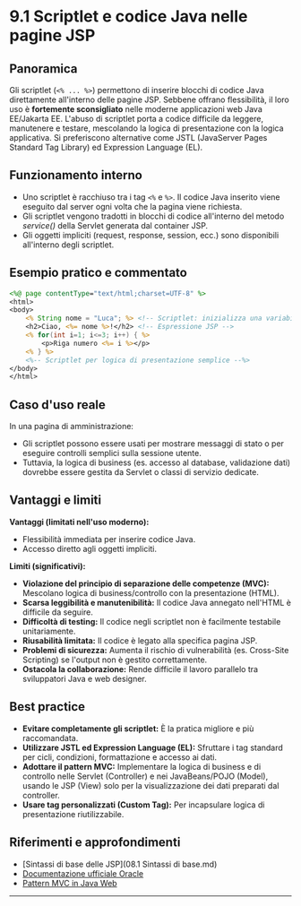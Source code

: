 # 9.1 Scriptlet e codice Java nelle pagine JSP

## Panoramica
Gli scriptlet (`<% ... %>`) permettono di inserire blocchi di codice Java direttamente all'interno delle pagine JSP. Sebbene offrano flessibilità, il loro uso è **fortemente sconsigliato** nelle moderne applicazioni web Java EE/Jakarta EE. L'abuso di scriptlet porta a codice difficile da leggere, manutenere e testare, mescolando la logica di presentazione con la logica applicativa. Si preferiscono alternative come JSTL (JavaServer Pages Standard Tag Library) ed Expression Language (EL).

## Funzionamento interno
- Uno scriptlet è racchiuso tra i tag `<%` e `%>`. Il codice Java inserito viene eseguito dal server ogni volta che la pagina viene richiesta.
- Gli scriptlet vengono tradotti in blocchi di codice all'interno del metodo _service()_ della Servlet generata dal container JSP.
- Gli oggetti impliciti (request, response, session, ecc.) sono disponibili all'interno degli scriptlet.

## Esempio pratico e commentato
```jsp
<%@ page contentType="text/html;charset=UTF-8" %>
<html>
<body>
    <% String nome = "Luca"; %> <!-- Scriptlet: inizializza una variabile -->
    <h2>Ciao, <%= nome %>!</h2> <!-- Espressione JSP -->
    <% for(int i=1; i<=3; i++) { %>
        <p>Riga numero <%= i %></p>
    <% } %>
    <%-- Scriptlet per logica di presentazione semplice --%>
</body>
</html>
```

## Caso d'uso reale
In una pagina di amministrazione:
- Gli scriptlet possono essere usati per mostrare messaggi di stato o per eseguire controlli semplici sulla sessione utente.
- Tuttavia, la logica di business (es. accesso al database, validazione dati) dovrebbe essere gestita da Servlet o classi di servizio dedicate.

## Vantaggi e limiti
**Vantaggi (limitati nell'uso moderno):**
- Flessibilità immediata per inserire codice Java.
- Accesso diretto agli oggetti impliciti.

**Limiti (significativi):**
- **Violazione del principio di separazione delle competenze (MVC):** Mescolano logica di business/controllo con la presentazione (HTML).
- **Scarsa leggibilità e manutenibilità:** Il codice Java annegato nell'HTML è difficile da seguire.
- **Difficoltà di testing:** Il codice negli scriptlet non è facilmente testabile unitariamente.
- **Riusabilità limitata:** Il codice è legato alla specifica pagina JSP.
- **Problemi di sicurezza:** Aumenta il rischio di vulnerabilità (es. Cross-Site Scripting) se l'output non è gestito correttamente.
- **Ostacola la collaborazione:** Rende difficile il lavoro parallelo tra sviluppatori Java e web designer.

## Best practice
- **Evitare completamente gli scriptlet:** È la pratica migliore e più raccomandata.
- **Utilizzare JSTL ed Expression Language (EL):** Sfruttare i tag standard per cicli, condizioni, formattazione e accesso ai dati.
- **Adottare il pattern MVC:** Implementare la logica di business e di controllo nelle Servlet (Controller) e nei JavaBeans/POJO (Model), usando le JSP (View) solo per la visualizzazione dei dati preparati dal controller.
- **Usare tag personalizzati (Custom Tag):** Per incapsulare logica di presentazione riutilizzabile.

## Riferimenti e approfondimenti
- [Sintassi di base delle JSP](08.1 Sintassi di base.md)
- [Documentazione ufficiale Oracle](https://docs.oracle.com/javaee/7/tutorial/servlets.htm)
- [Pattern MVC in Java Web](https://www.oracle.com/java/technologies/model-view-controller.html)

---